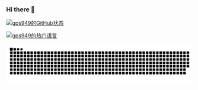 ### Hi there 👋

<!--
**gps949/gps949** is a ✨ _special_ ✨ repository because its `README.md` (this file) appears on your GitHub profile.

Here are some ideas to get you started:

- 🔭 I’m currently working on ...
- 🌱 I’m currently learning ...
- 👯 I’m looking to collaborate on ...
- 🤔 I’m looking for help with ...
- 💬 Ask me about ...
- 📫 How to reach me: ...
- 😄 Pronouns: ...
- ⚡ Fun fact: ...
-->
[![gps949的GitHub状态](https://github-readme-stats.vercel.app/api?username=gps949)](https://github.com/gps949)

[![gps949的热门语言](https://github-readme-stats.vercel.app/api/top-langs/?username=gps949)](https://github.com/gps949)

<picture>
  <source media="(prefers-color-scheme: dark)" srcset="https://raw.githubusercontent.com/gps949/gps949/output/github-contribution-grid-snake-dark.svg">
  <source media="(prefers-color-scheme: light)" srcset="https://raw.githubusercontent.com/gps949/gps949/output/github-contribution-grid-snake.svg">
  <img alt="github-snake" src="https://raw.githubusercontent.com/gps949/gps949/output/github-contribution-grid-snake.svg">
</picture>
